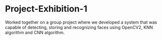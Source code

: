 # Project-Exhibition-1
Worked together on a group project where we developed a system that was capable of detecting, storing and recognizing faces using OpenCV2, KNN algorithm and CNN algorithm.
